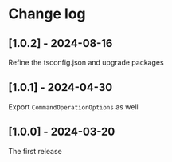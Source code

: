 # Change log

## [1.0.2] - 2024-08-16

Refine the tsconfig.json and upgrade packages

## [1.0.1] - 2024-04-30

Export `CommandOperationOptions` as well

## [1.0.0] - 2024-03-20

The first release
